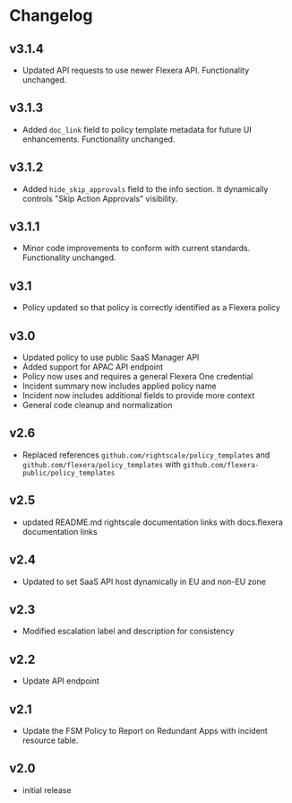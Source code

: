 # Changelog

## v3.1.4

- Updated API requests to use newer Flexera API. Functionality unchanged.

## v3.1.3

- Added `doc_link` field to policy template metadata for future UI enhancements. Functionality unchanged.

## v3.1.2

- Added `hide_skip_approvals` field to the info section. It dynamically controls "Skip Action Approvals" visibility.

## v3.1.1

- Minor code improvements to conform with current standards. Functionality unchanged.

## v3.1

- Policy updated so that policy is correctly identified as a Flexera policy

## v3.0

- Updated policy to use public SaaS Manager API
- Added support for APAC API endpoint
- Policy now uses and requires a general Flexera One credential
- Incident summary now includes applied policy name
- Incident now includes additional fields to provide more context
- General code cleanup and normalization

## v2.6

- Replaced references `github.com/rightscale/policy_templates` and `github.com/flexera/policy_templates` with `github.com/flexera-public/policy_templates`

## v2.5

- updated README.md rightscale documentation links with docs.flexera documentation links

## v2.4

- Updated to set SaaS API host dynamically in EU and non-EU zone

## v2.3

- Modified escalation label and description for consistency

## v2.2

- Update API endpoint

## v2.1

- Update the FSM Policy to Report on Redundant Apps with incident resource table.

## v2.0

- initial release
